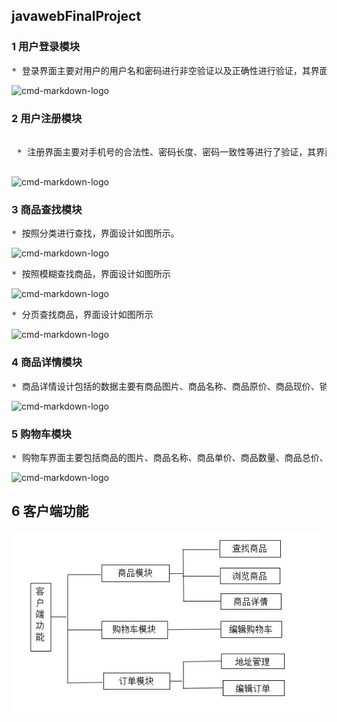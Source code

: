 ## javawebFinalProject
### 1 用户登录模块
<pre>
* 登录界面主要对用户的用户名和密码进行非空验证以及正确性进行验证，其界面如图所示。
</pre>
![cmd-markdown-logo](https://github.com/maloneDing/javawebFinalProject/raw/master/images/01.jpg)

### 2 用户注册模块
<pre>  
 * 注册界面主要对手机号的合法性、密码长度、密码一致性等进行了验证，其界面设计如图所示。
 </pre>
![cmd-markdown-logo](https://github.com/maloneDing/javawebFinalProject/raw/master/images/02.jpg)

### 3 商品查找模块
<pre>
* 按照分类进行查找，界面设计如图所示。
</pre>
![cmd-markdown-logo](https://github.com/maloneDing/javawebFinalProject/raw/master/images/03.jpg)
<pre>
* 按照模糊查找商品，界面设计如图所示
</pre>
![cmd-markdown-logo](https://github.com/maloneDing/javawebFinalProject/raw/master/images/04.jpg)
<pre>
* 分页查找商品，界面设计如图所示
</pre>
![cmd-markdown-logo](https://github.com/maloneDing/javawebFinalProject/raw/master/images/05.jpg)

### 4 商品详情模块
<pre>
* 商品详情设计包括的数据主要有商品图片、商品名称、商品原价、商品现价、销量、类别等，设计思路是关键根据商品的id值查找到这个商品，然后将这个商品放入到栈中，最后在页面上显示出商品的属性。其界面设计如图所示。
</pre>
![cmd-markdown-logo](https://github.com/maloneDing/javawebFinalProject/raw/master/images/06.jpg)

### 5 购物车模块
<pre>
* 购物车界面主要包括商品的图片、商品名称、商品单价、商品数量、商品总价、商品操作，其界面设计如图所示。
</pre>
![cmd-markdown-logo](https://github.com/maloneDing/javawebFinalProject/raw/master/images/07.jpg)

## 6 客户端功能
![cmd-markdown-logo](https://github.com/maloneDing/javawebFinalProject/raw/master/images/08.jpg)
